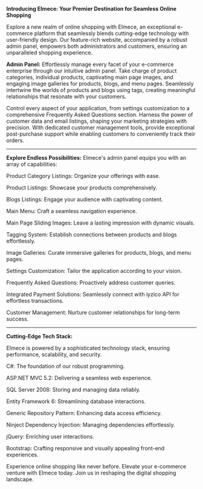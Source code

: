 **Introducing EImece: Your Premier Destination for Seamless Online Shopping**

Explore a new realm of online shopping with EImece, an exceptional e-commerce platform that seamlessly blends cutting-edge technology with user-friendly design. Our feature-rich website, accompanied by a robust admin panel, empowers both administrators and customers, ensuring an unparalleled shopping experience.

**Admin Panel:**
Effortlessly manage every facet of your e-commerce enterprise through our intuitive admin panel. Take charge of product categories, individual products, captivating main page images, and engaging image galleries for products, blogs, and menu pages. Seamlessly intertwine the worlds of products and blogs using tags, creating meaningful relationships that resonate with your customers. 

Control every aspect of your application, from settings customization to a comprehensive Frequently Asked Questions section. Harness the power of customer data and email listings, shaping your marketing strategies with precision. With dedicated customer management tools, provide exceptional post-purchase support while enabling customers to conveniently track their orders.

------------------------------------------------------------------------------------------------------------------

**Explore Endless Possibilities:**
EImece's admin panel equips you with an array of capabilities:

Product Category Listings: Organize your offerings with ease.

Product Listings: Showcase your products comprehensively.

Blogs Listings: Engage your audience with captivating content.

Main Menu: Craft a seamless navigation experience.

Main Page Sliding Images: Leave a lasting impression with dynamic visuals.

Tagging System: Establish connections between products and blogs effortlessly.

Image Galleries: Curate immersive galleries for products, blogs, and menu pages.

Settings Customization: Tailor the application according to your vision.

Frequently Asked Questions: Proactively address customer queries.

Integrated Payment Solutions: Seamlessly connect with iyzico API for effortless transactions.

Customer Management: Nurture customer relationships for long-term success.


-------------------------------------------------------------------------------------------------------------------------------------------------



**Cutting-Edge Tech Stack:**

EImece is powered by a sophisticated technology stack, ensuring performance, scalability, and security.

C#: The foundation of our robust programming.

ASP.NET MVC 5.2: Delivering a seamless web experience.

SQL Server 2008: Storing and managing data reliably.

Entity Framework 6: Streamlining database interactions.

Generic Repository Pattern: Enhancing data access efficiency.

Ninject Dependency Injection: Managing dependencies effortlessly.

jQuery: Enriching user interactions.

Bootstrap: Crafting responsive and visually appealing front-end experiences.

Experience online shopping like never before. Elevate your e-commerce venture with EImece today. Join us in reshaping the digital shopping landscape.





